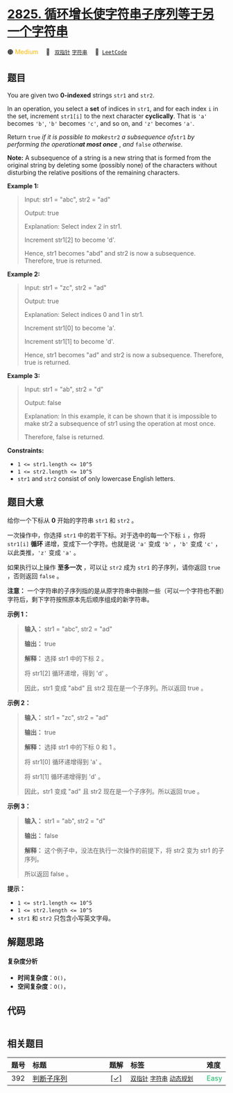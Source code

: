 # [2825. 循环增长使字符串子序列等于另一个字符串](https://leetcode.com/problems/make-string-a-subsequence-using-cyclic-increments)

🟠 <font color=#ffb800>Medium</font>&emsp; 🔖&ensp; [`双指针`](/leetcode/outline/tag/two-pointers.md) [`字符串`](/leetcode/outline/tag/string.md)&emsp; 🔗&ensp;[`LeetCode`](https://leetcode.com/problems/make-string-a-subsequence-using-cyclic-increments)


## 题目

You are given two **0-indexed** strings `str1` and `str2`.

In an operation, you select a **set** of indices in `str1`, and for each index
`i` in the set, increment `str1[i]` to the next character **cyclically**. That
is `'a'` becomes `'b'`, `'b'` becomes `'c'`, and so on, and `'z'` becomes
`'a'`.

Return `true` _if it is possible to make_`str2` _a subsequence of_`str1` _by
performing the operation**at most once**_ , _and_ `false` _otherwise_.

**Note:** A subsequence of a string is a new string that is formed from the
original string by deleting some (possibly none) of the characters without
disturbing the relative positions of the remaining characters.



**Example 1:**

> Input: str1 = "abc", str2 = "ad"
> 
> Output: true
> 
> Explanation: Select index 2 in str1.
> 
> Increment str1[2] to become 'd'. 
> 
> Hence, str1 becomes "abd" and str2 is now a subsequence. Therefore, true is returned.

**Example 2:**

> Input: str1 = "zc", str2 = "ad"
> 
> Output: true
> 
> Explanation: Select indices 0 and 1 in str1. 
> 
> Increment str1[0] to become 'a'. 
> 
> Increment str1[1] to become 'd'. 
> 
> Hence, str1 becomes "ad" and str2 is now a subsequence. Therefore, true is returned.

**Example 3:**

> Input: str1 = "ab", str2 = "d"
> 
> Output: false
> 
> Explanation: In this example, it can be shown that it is impossible to make str2 a subsequence of str1 using the operation at most once. 
> 
> Therefore, false is returned.



**Constraints:**

  * `1 <= str1.length <= 10^5`
  * `1 <= str2.length <= 10^5`
  * `str1` and `str2` consist of only lowercase English letters.


## 题目大意

给你一个下标从 **0**  开始的字符串 `str1` 和 `str2` 。

一次操作中，你选择 `str1` 中的若干下标。对于选中的每一个下标 `i` ，你将 `str1[i]` **循环**  递增，变成下一个字符。也就是说
`'a'` 变成 `'b'` ，`'b'` 变成 `'c'` ，以此类推，`'z'` 变成 `'a'` 。

如果执行以上操作 **至多一次**  ，可以让 `str2` 成为 `str1` 的子序列，请你返回 `true` ，否则返回 `false` 。

**注意：** 一个字符串的子序列指的是从原字符串中删除一些（可以一个字符也不删）字符后，剩下字符按照原本先后顺序组成的新字符串。



**示例 1：**

> 
> 
> 
> 
> 
> **输入：** str1 = "abc", str2 = "ad"
> 
> **输出：** true
> 
> **解释：** 选择 str1 中的下标 2 。
> 
> 将 str1[2] 循环递增，得到 'd' 。
> 
> 因此，str1 变成 "abd" 且 str2 现在是一个子序列。所以返回 true 。

**示例 2：**

> 
> 
> 
> 
> 
> **输入：** str1 = "zc", str2 = "ad"
> 
> **输出：** true
> 
> **解释：** 选择 str1 中的下标 0 和 1 。
> 
> 将 str1[0] 循环递增得到 'a' 。
> 
> 将 str1[1] 循环递增得到 'd' 。
> 
> 因此，str1 变成 "ad" 且 str2 现在是一个子序列。所以返回 true 。

**示例 3：**

> 
> 
> 
> 
> 
> **输入：** str1 = "ab", str2 = "d"
> 
> **输出：** false
> 
> **解释：** 这个例子中，没法在执行一次操作的前提下，将 str2 变为 str1 的子序列。
> 
> 所以返回 false 。



**提示：**

  * `1 <= str1.length <= 10^5`
  * `1 <= str2.length <= 10^5`
  * `str1` 和 `str2` 只包含小写英文字母。


## 解题思路

#### 复杂度分析

- **时间复杂度**：`O()`，
- **空间复杂度**：`O()`，

## 代码

```javascript

```

## 相关题目

| 题号 | 标题 | 题解 | 标签 | 难度 |
| :------: | :------ | :------: | :------ | :------ |
| 392 | [判断子序列](https://leetcode.com/problems/is-subsequence) | [[✓]](https://2xiao.github.io/leetcode-js/leetcode/problem/0392) |  [`双指针`](/leetcode/outline/tag/two-pointers.md) [`字符串`](/leetcode/outline/tag/string.md) [`动态规划`](/leetcode/outline/tag/dynamic-programming.md) | <font color=#15bd66>Easy</font> |

<style>
.blue {
    background-color: #096dd9;
    padding: 0.25rem 0.5rem;
    margin: 0;
    font-size: 0.85em;
    border-radius: 3px;
    color: white;
    font-weight: 500;
}
table th:first-of-type { width: 10%; }
table th:nth-of-type(2) { width: 35%; }
table th:nth-of-type(3) { width: 10%; }
table th:nth-of-type(4) { width: 35%; }
table th:nth-of-type(5) { width: 10%; }
</style>
